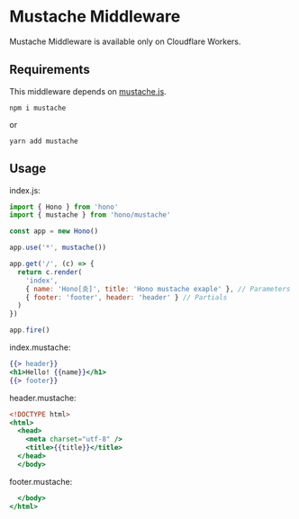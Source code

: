 # Mustache Middleware

Mustache Middleware is available only on Cloudflare Workers.

## Requirements

This middleware depends on [mustache.js](https://www.npmjs.com/package/mustache).

```plain
npm i mustache
```

or

```plain
yarn add mustache
```

## Usage

index.js:

```js
import { Hono } from 'hono'
import { mustache } from 'hono/mustache'

const app = new Hono()

app.use('*', mustache())

app.get('/', (c) => {
  return c.render(
    'index',
    { name: 'Hono[炎]', title: 'Hono mustache exaple' }, // Parameters
    { footer: 'footer', header: 'header' } // Partials
  )
})

app.fire()
```

index.mustache:

```mustache
{{> header}}
<h1>Hello! {{name}}</h1>
{{> footer}}
```

header.mustache:

```mustache
<!DOCTYPE html>
<html>
  <head>
    <meta charset="utf-8" />
    <title>{{title}}</title>
  </head>
  </body>
```

footer.mustache:

```mustache
  </body>
</html>
```
